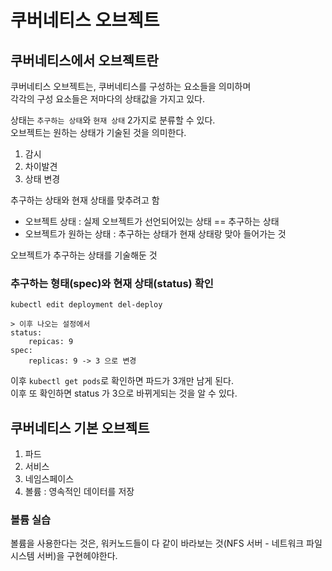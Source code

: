 # 쿠버네티스 오브젝트
## 쿠버네티스에서 오브젝트란

 
쿠버네티스 오브젝트는, 쿠버네티스를 구성하는 요소들을 의미하며      
각각의 구성 요소들은 저마다의 상태값을 가지고 있다.     

상태는 `추구하는 상태`와 `현재 상태` 2가지로 분류할 수 있다.     
오브젝트는 원하는 상태가 기술된 것을 의미한다.   

1. 감시 
2. 차이발견 
3. 상태 변경 

추구하는 상태와 현재 상태를 맞추려고 함   

* 오브젝트 상태 : 실제 오브젝트가 선언되어있는 상태 == 추구하는 상태  
* 오브젝트가 원하는 상태 : 추구하는 상태가 현재 상태랑 맞아 들어가는 것  

오브젝트가 추구하는 상태를 기술해둔 것 

### 추구하는 형태(spec)와 현재 상태(status) 확인 

```shell
kubectl edit deployment del-deploy

> 이후 나오는 설정에서 
status:
    repicas: 9
spec: 
    replicas: 9 -> 3 으로 변경 
```

이후 `kubectl get pods`로 확인하면 파드가 3개만 남게 된다.      
이후 또 확인하면 status 가 3으로 바뀌게되는 것을 알 수 있다.      

## 쿠버네티스 기본 오브젝트

1. 파드
2. 서비스
3. 네임스페이스 
4. 볼륨 : 영속적인 데이터를 저장

### 볼륨 실습 

볼륨을 사용한다는 것은, 워커노드들이 다 같이 바라보는 것(NFS 서버 - 네트워크 파일 시스템 서버)을 구현헤야한다.   

  
